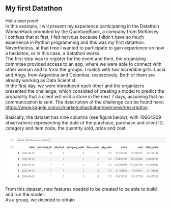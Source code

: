 ## My first Datathon
Hello everyone!  
In this example, I will present my experience participating in the Datathon WomanHack promoted by the QuantumBlack, a company from McKinsey.  
I confess that at first, I felt nervous because I didn't have so much experience in Python programming and this was my first datathon. Nevertheless, at that time I wanted to participate to gain experience on how a hackaton, or in this case, a datathon works.  
The first step was to register for the event and then, the organizing commitee provided access to an app, where we were able to connect with other woman and to form the groups. I match with two incredible girls: Lucía and Angy, from Argentina and Colombia, respectively. Both of them are already working as Data Scientist.  
In the first day, we were introduced each other and the organizers presented the challenge, which consisted of creating a model to predict the probability that a client will visit a store in the next 7 days, assuming that no communication is sent. The description of the challenge can be found here: https://www.kaggle.com/c/marketcohackaton/overview/description.  

Basically, the dataset has nine columns (see figure below), with 10664209 observations representing the date of the purchase, purchase and client ID, category and item code, the quantity sold, price and cost.  

<img src="https://github.com/neli12/screenshots-figures/blob/main/head_data.PNG" width="700" />  

From this dataset, new features needed to be created to be able to build and run the model.  
As a group, we decided to obtain 
